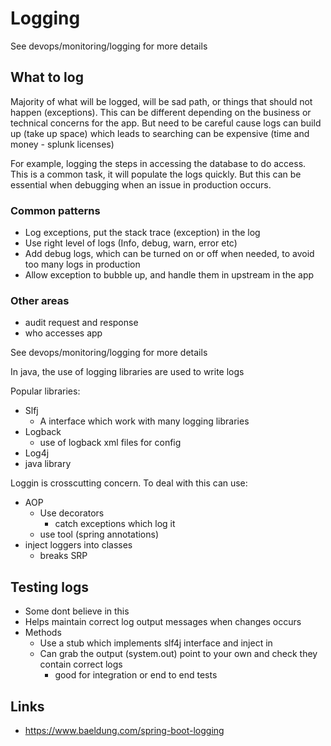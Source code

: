 # Logging

See devops/monitoring/logging for more details


## What to log

Majority of what will be logged, will be sad path, or things that should not happen (exceptions). This can be different depending on the business or technical concerns for the app. But need to be careful cause logs can build up (take up space) which leads to searching can be expensive (time and money - splunk licenses)

For example, logging the steps in accessing the database to do access. This is a common task, it will populate the logs quickly. But this can be essential when debugging when an issue in production occurs.

### Common patterns

- Log exceptions, put the stack trace (exception) in the log
- Use right level of logs (Info, debug, warn, error etc)
- Add debug logs, which can be turned on or off when needed, to avoid too many logs in production
- Allow exception to bubble up, and handle them in upstream in the app


### Other areas
- audit request and response
- who accesses app

See devops/monitoring/logging for more details

In java, the use of logging libraries are used to write logs

Popular libraries:

- Slfj
  - A interface which work with many logging libraries
- Logback
  - use of logback xml files for config
- Log4j
- java library

Loggin is crosscutting concern. To deal with this can use:
- AOP
  - Use decorators
    - catch exceptions which log it
  - use tool (spring annotations)
- inject loggers into classes
  - breaks SRP

## Testing logs

- Some dont believe in this
- Helps maintain correct log output messages when changes occurs
- Methods
  - Use a stub which implements slf4j interface and inject in
  - Can grab the output (system.out) point to your own and check they contain correct logs
    - good for integration or end to end tests


## Links

- https://www.baeldung.com/spring-boot-logging
